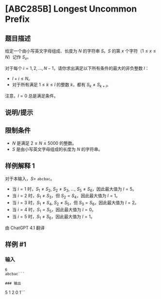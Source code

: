 # [ABC285B] Longest Uncommon Prefix

## 题目描述

给定一个由小写英文字母组成、长度为 $N$ 的字符串 $S$。$S$ 的第 $x$ 个字符（$1\le x\le N$）记作 $S_x$。

对于每个 $i=1,2,\dots,N-1$，请你求出满足以下所有条件的最大的非负整数 $l$：

- $l+i\le N$。
- 对于所有满足 $1\le k\le l$ 的整数 $k$，都有 $S_k\neq S_{k+i}$。

注意，$l=0$ 总是满足条件。

## 说明/提示

## 限制条件

- $N$ 是满足 $2\le N\le 5000$ 的整数。
- $S$ 是由小写英文字母组成的长度为 $N$ 的字符串。

## 样例解释 1

对于本输入，$S=$ `abcbac`。

- 当 $i=1$ 时，$S_1\neq S_2,\ S_2\neq S_3,\ \dots,\ S_5\neq S_6$，因此最大值为 $l=5$。
- 当 $i=2$ 时，$S_1\neq S_3$，但 $S_2=S_4$，因此最大值为 $l=1$。
- 当 $i=3$ 时，$S_1\neq S_4,\ S_2\neq S_5$，但 $S_3=S_6$，因此最大值为 $l=2$。
- 当 $i=4$ 时，$S_1=S_5$，因此最大值为 $l=0$。
- 当 $i=5$ 时，$S_1\neq S_6$，因此最大值为 $l=1$。

由 ChatGPT 4.1 翻译

## 样例 #1

### 输入

```
6
abcbac```

### 输出

```
5
1
2
0
1```

